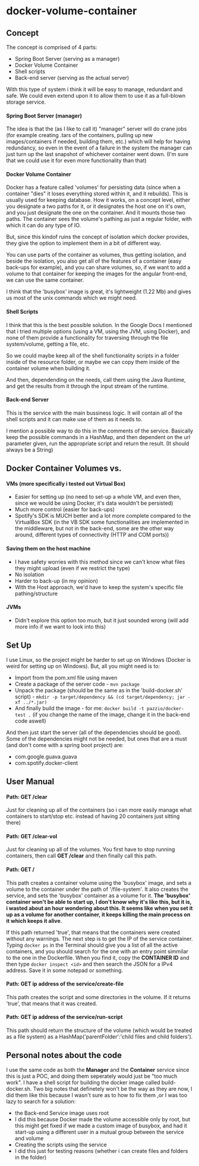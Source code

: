 # docker-volume-container

## Concept

The concept is comprised of 4 parts:
- Spring Boot Server (serving as a manager)
- Docker Volume Container
- Shell scripts
- Back-end server (serving as the actual server)

With this type of system i think it will be easy to manage, redundant and safe. We could even extend upon it to allow them to use it as a full-blown storage service.

#### Spring Boot Server (manager)

The idea is that the (as I like to call it) "manager" server will do crane jobs (for example creating .tars of the containers,
pulling up new images/containers if needed, building them, etc.) which will help for having redundancy, so even in the event of a failure in the system
the manager can just turn up the last snapshot of whichever container went down. (I'm sure that we could use it for even more functionality than that)

#### Docker Volume Container

Docker has a feature called 'volumes' for persisting data (since when a container "dies" it loses everything stored within it, and it rebuilds). This is usually used for
keeping database. How it works, on a concept level, either you designate a two paths for it, or it designates the host one on it's own, and you just designate the one on the
container. And it mounts those two paths. The container sees the volume's pathing as just a regular folder, with which it can do any type of IO.

But, since this kindof ruins the concept of isolation which docker provides, they give the option to implement them in a bit of different way.

You can use parts of the container as volumes, thus getting isolation, and beside the isolation, you also get all of the features of a container (easy back-ups for example),
and you can share volumes, so, if we want to add a volume to that container for keeping the images for the angular front-end, we can use the same container.

I think that the 'busybox' image is great, it's lightweight (1.22 Mb) and gives us most of the unix commands which we might need.

#### Shell Scripts

I think that this is the best possible solution. In the Google Docs I mentioned that i tried multiple options (using a VM, using the JVM, using Docker), and none of them
provide a functionality for traversing through the file system/volume, getting a file, etc.

So we could maybe keep all of the shell functionality scripts in a folder inside of the resource folder, or maybe we can copy them inside of the container volume when building it.

And then, dependending on the needs, call them using the Java Runtime, and get the results from it through the input stream of the runtime.

#### Back-end Server

This is the service with the main bussiness logic. It will contain all of the shell scripts and it can make use of them as it needs to.

I mention a possible way to do this in the comments of the service. Basically keep the possible commands in a HashMap, and then dependent on the url parameter given, run the appropriate script and return the result. (It should always be a String)

## Docker Container Volumes vs.

#### VMs (more specifically i tested out Virtual Box)

 - Easier for setting up (no need to set-up a whole VM, and even then, since we would be using Docker, it's data wouldn't be persisted)
 - Much more control (easier for back-ups)
 - Spotify's SDK is MUCH better and a lot more complete compared to the VirtualBox SDK (in the VB SDK some functionalities are implemented in the middleware, but not in the back-end, some are the other way around, different types of connectivity (HTTP and COM ports))
 
#### Saving them on the host machine

 - I have safety worries with this method since we can't know what files they might upload (even if we restrict the type)
 - No isolation
 - Harder to back-up (in my opinion)
 - With the Host approach, we'd have to keep the system's specific file pathing/structure
 
#### JVMs

- Didn't explore this option too much, but it just sounded wrong (will add more info if we want to look into this)

## Set Up
 I use Linux, so the project might be harder to set up on Windows (Docker is weird for setting up on Windows). But, all you might need is to:
 - Import from the pom.xml file using maven
 - Create a package of the server code - ```mvn package```
 - Unpack the package (should be the same as in the 'build-docker.sh' script) - ```mkdir -p target/dependency && (cd target/dependency; jar -xf ../*.jar)```
 - And finally build the image - for me: ```docker build -t pazzio/docker-test .``` (if you change the name of the image, change it in the back-end code aswell)
 
 And then just start the server (all of the dependencies should be good).
 Some of the dependencies might not be needed, but ones that are a must (and don't come with a spring boot project) are:
  - com.google.guava.guava
  - com.spotify.docker-client
 

## User Manual

#### Path: GET /clear
 Just for cleaning up all of the containers (so i can more easily manage what containers to start/stop etc. instead of having 20 containers just sitting there)

#### Path: GET /clear-vol
 Just for cleaning up all of the volumes. You first have to stop running containers, then call **GET /clear** and then finally call this path.

#### Path: GET /
 This path creates a container volume using the 'busybox' image, and sets a volume to the container under the path of '/file-system'. It also creates the service, and sets the 'busybox' container as a volume for it. **The 'busybox' container won't be able to start up, I don't know why it's like this, but it is, i wasted about an hour wondering about this. It seems like when you set it up as a volume for another container, it keeps killing the main process on it which keeps it alive**.

 If this path returned 'true', that means that the containers were created without any warnings. The next step is to get the IP of the service container.
 Typing ``` docker ps ``` in the Terminal should give you a list of all the active containers, and you should search for the one with an entry point simmilar to the one in the Dockerfile. When you find it, copy the **CONTAINER ID** and then type ``` docker inspect <id> ``` and then search the JSON for a IPv4 address. Save   it in some notepad or something.

#### Path: GET ip address of the service/create-file
 This path creates the script and some directories in the volume. If it returns 'true', that means that it was created.
 
#### Path: GET ip address of the service/run-script
 This path should return the structure of the volume (which would be treated as a file system) as a HashMap('parentFolder':'child files and child folders').
 
## Personal notes about the code

 I use the same code as both the **Manager** and the **Container** service since this is just a POC, and doing them seperately would just be "too much work".
 I have a shell script for building the docker image called build-docker.sh.
 Two big notes that definetely won't be the way as they are now, I did them like this because I wasn't sure as to how to fix them ,or I was too lazy to search for a solution:
  - the Back-end Service image uses root
   - I did this because Docker made the volume accessible only by root, but this might get fixed if we made a custom image of busybox, and had it start-up using a different user in a mutual group between the service and volume
  - Creating the scripts using the service
   - I did this just for testing reasons (whether i can create files and folders in the folder)
   
